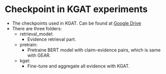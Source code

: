 # Checkpoint in KGAT experiments
* The checkpoints used in KGAT. Can be found at [Google Drive](https://drive.google.com/open?id=1cv9dfYN_dF8GyILFbON6IUB-iU3nsNLp)
* There are three folders:
	* retrieval_model:
		* Evidence retrieval part.
	* pretrain:
		* Pretraine BERT model with claim-evidence pairs, which is same with GEAR.
	* kgat:
		* Fine-tune and aggregate all evidence with KGAT.
